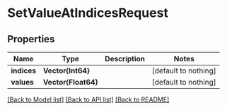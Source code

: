 # SetValueAtIndicesRequest


## Properties
Name | Type | Description | Notes
------------ | ------------- | ------------- | -------------
**indices** | **Vector{Int64}** |  | [default to nothing]
**values** | **Vector{Float64}** |  | [default to nothing]


[[Back to Model list]](../README.md#models) [[Back to API list]](../README.md#api-endpoints) [[Back to README]](../README.md)


